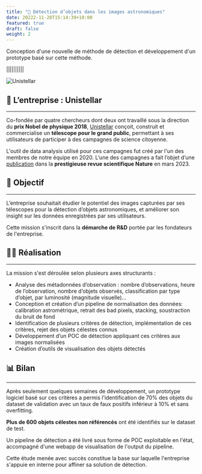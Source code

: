```yaml
---
title: "🔭 Détection d’objets dans les images astronomiques"
date: 20222-11-28T15:14:39+10:00
featured: true
draft: false
weight: 2
---
```


Conception d'une nouvelle de méthode de détection et développement d'un prototype basé sur cette méthode.

||||||||||

![Unistellar](/images/posts/unistellar-illustration.png)

## 🔭 L’entreprise : Unistellar

--- 

Co-fondée par quatre chercheurs dont deux ont travaillé sous la direction du **prix Nobel de physique 2018**,
[Unistellar](https://www.unistellar.com/fr/) conçoit, construit et commercialise un **télescope pour le grand public**,
permettant à ses utilisateurs de participer à des campagnes de science citoyenne.

L'outil de data analysis utilisé pour ces campagnes fut créé par l'un des membres de notre équipe en 2020. 
L’une des campagnes a fait l’objet d’une [publication](https://www.nature.com/articles/s41586-023-05852-9) dans la 
**prestigieuse revue scientifique Nature** en mars 2023.


## 🎯 Objectif

--- 

L’entreprise souhaitait étudier le potentiel des images capturées par ses télescopes pour la détection d’objets 
astronomiques, et améliorer son insight sur les données enregistrées par ses utilisateurs.

Cette mission s'inscrit dans la **démarche de R&D** portée par les fondateurs de l'entreprise.

## 👨‍🔬 Réalisation

--- 

La mission s'est déroulée selon plusieurs axes structurants :

- Analyse des métadonnées d’observation : nombre d’observations, heure de l’observation, nombre d’objets observés, classification par type d’objet, par luminosité (magnitude visuelle)…
- Conception et création d’un pipeline de normalisation des données: calibration astrométrique, retrait des bad pixels, stacking, soustraction du bruit de fond
- Identification de plusieurs critères de détection, implémentation de ces critères, rejet des objets célestes connus
- Développement d’un POC de détection appliquant ces critères aux images normalisées
- Création d’outils de visualisation des objets détectés

## 📊 Bilan

--- 

Après seulement quelques semaines de développement, un prototype logiciel basé sur ces critères a permis l'identification de 70% des objets du dataset de validation avec un taux de faux positifs inférieur à 10% et sans overfitting.

**Plus de 600 objets célestes non référencés** ont été identifiés sur le dataset de test.

Un pipeline de détection a été livré sous forme de POC exploitable en l'état, accompagné d'une webapp de visualisation de l'output du pipeline.

Cette étude menée avec succès constitue la base sur laquelle l'entreprise s'appuie en interne pour affiner sa solution de détection.